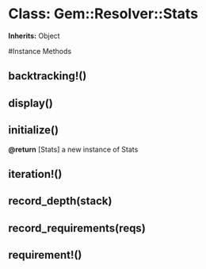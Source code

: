 # Class: Gem::Resolver::Stats
**Inherits:** Object
    




#Instance Methods
## backtracking!() [](#method-i-backtracking!)

## display() [](#method-i-display)

## initialize() [](#method-i-initialize)

**@return** [Stats] a new instance of Stats

## iteration!() [](#method-i-iteration!)

## record_depth(stack) [](#method-i-record_depth)

## record_requirements(reqs) [](#method-i-record_requirements)

## requirement!() [](#method-i-requirement!)

